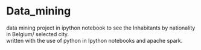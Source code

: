 # Data_mining
data mining project in ipython notebook to see the Inhabitants by nationality in Belgium/ selected city. </br>
written with the use of python in Ipython notebooks and apache spark.
